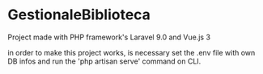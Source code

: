 # GestionaleBiblioteca

Project made with PHP framework's Laravel 9.0 and Vue.js 3

in order to make this project works, is necessary set the .env file with own DB infos and run the 'php artisan serve' command on CLI.
